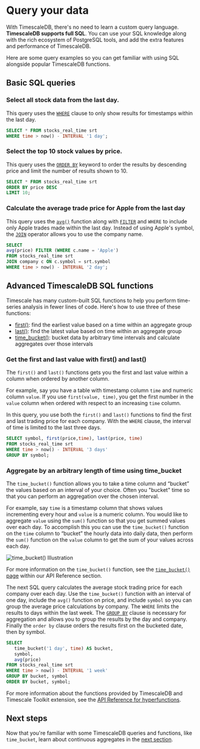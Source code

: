 # Query your data

With TimescaleDB, there's no need to learn a custom query language. **TimescaleDB
supports full SQL**. You can use your SQL knowledge along with the rich 
ecosystem of PostgreSQL tools, and add the extra features and performance of
TimescaleDB.


Here are some query examples so you can get familiar with using SQL alongside
popular TimescaleDB functions.

## Basic SQL queries
### Select all stock data from the last day.

   This query uses the [`WHERE`][clause-expressions] clause to only show results for
   timestamps within the last day. 

   ```sql
   SELECT * FROM stocks_real_time srt
   WHERE time > now() - INTERVAL '1 day';
   ```

### Select the top 10 stock values by price.

   This query uses the [`ORDER BY`][order-by] keyword to order the results by descending price
   and limit the number of results shown to 10. 

   ```sql
   SELECT * FROM stocks_real_time srt
   ORDER BY price DESC
   LIMIT 10;   
   ```

### Calculate the average trade price for Apple from the last day

   This query uses the [`avg()`][average] function along with [`FILTER`][filter] and `WHERE` 
   to include only Apple trades made within the last day. Instead of using Apple's symbol, 
   the [`JOIN`][join] operator allows you to use the company name.  

   ```sql
   SELECT
   avg(price) FILTER (WHERE c.name = 'Apple')
   FROM stocks_real_time srt
   JOIN company c ON c.symbol = srt.symbol
   WHERE time > now() - INTERVAL '2 day';
   ```


## Advanced TimescaleDB SQL functions

Timescale has many custom-built SQL functions to help you perform time-series
analysis in fewer lines of code. Here's how to use three of these functions:

 * [first()][first]: find the earliest value based on a time within an aggregate group
 * [last()][last]: find the latest value based on time within an aggregate group
 * [time_bucket()][time-bucket]: bucket data by arbitrary time intervals and calculate aggregates over those intervals

### Get the first and last value with first() and last()

   The `first()` and `last()` functions gets you the first and last value 
   within a column when ordered by another column. 
   
   For example, say you have a table with timestamp column `time` and numeric column `value`. If you 
   use `first(value, time)`, you get the first number in the `value` column when ordered 
   with respect to an increasing `time` column. 

   In this query, you use both the `first()` and `last()` functions to find the 
   first and last trading price for each company. With the `WHERE` clause, the interval of time is 
   limited to the last three days. 

   ```sql
   SELECT symbol, first(price,time), last(price, time)
   FROM stocks_real_time srt
   WHERE time > now() - INTERVAL '3 days'
   GROUP BY symbol;
   ```

### Aggregate by an arbitrary length of time using time_bucket

   The `time_bucket()` function allows you to take a time column and “bucket” the values 
   based on an interval of your choice. Often you "bucket" time so that you can perform
   an aggregation over the chosen interval. 
   
   For example, say `time` is a timestamp column that shows values incrementing every hour 
   and `value` is a numeric column. You would like to aggregate `value` using the `sum()` 
   function so that you get summed values over each day. To accomplish this you can
   use the `time_bucket()` function on the `time` column to “bucket” the hourly data into daily data, 
   then perform the `sum()` function on the `value` column to get the sum of your values across each day. 

   <img class="main-content__illustration"
    src="https://s3.amazonaws.com/assets.timescale.com/docs/images/getting-started/time-bucket.jpg"
    alt="time_bucket() Illustration"/>

   For more information on the `time_bucket()` function, see the [`time_bucket()` page][time-bucket] within our API 
   Reference section. 

   The next SQL query calculates the average stock trading price for each company
   over each day. Use the `time_bucket()` function with an interval of one day, include 
   the `avg()` function on price, and include `symbol` so you can group the average 
   price calculations by company. The `WHERE` limits the results to
   days within the last week. The [`GROUP BY`][clause-expressions] clause is necessary 
   for aggregation and allows you to group the results by the day and company. Finally the `order by` 
   clause orders the results first on the bucketed date, then by symbol. 

   ```sql
   SELECT
      time_bucket('1 day', time) AS bucket,
      symbol,
      avg(price)
   FROM stocks_real_time srt
   WHERE time > now() - INTERVAL '1 week'
   GROUP BY bucket, symbol
   ORDER BY bucket, symbol;
   ```


For more information about the functions provided by TimescaleDB and Timescale Toolkit extension,
see the [API Reference for hyperfunctions](/api/:currentVersion:/hyperfunctions).

## Next steps
Now that you're familiar with some TimescaleDB queries and functions, like `time_bucket`, learn about
continuous aggregates in the [next section][create-cagg].


[average]: https://www.postgresql.org/docs/14/functions-aggregate.html
[filter]: https://www.postgresql.org/docs/14/sql-expressions.html#SYNTAX-AGGREGATES
[order-by]: https://www.postgresql.org/docs/current/queries-order.html
[select-keywords]: https://www.postgresql.org/docs/14/sql-select.html
[clause-expressions]: https://www.postgresql.org/docs/14/queries-table-expressions.html
[time-bucket]: /api/:currentVersion:/hyperfunctions/time_bucket
[last]: /api/:currentVersion:/hyperfunctions/last
[first]: /api/:currentVersion:/hyperfunctions/first
[date-trunc]: https://www.postgresql.org/docs/current/functions-datetime.html
[create-cagg]: /getting-started/create-cagg/
[join]: https://www.postgresql.org/docs/current/tutorial-join.html

